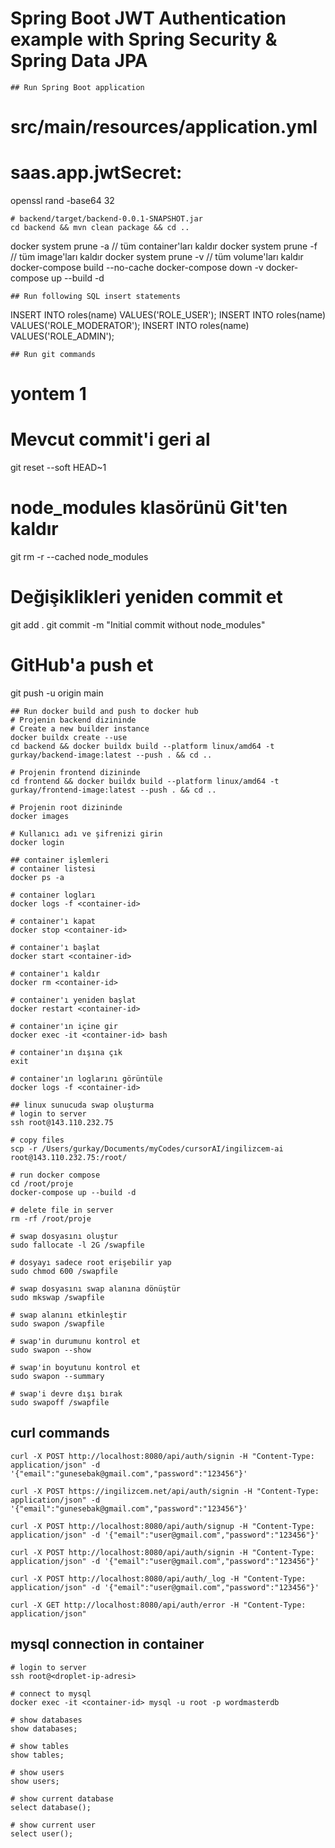 # Spring Boot JWT Authentication example with Spring Security & Spring Data JPA

```
## Run Spring Boot application
```
# src/main/resources/application.yml
# saas.app.jwtSecret:
openssl rand -base64 32 
```
# backend/target/backend-0.0.1-SNAPSHOT.jar
cd backend && mvn clean package && cd ..
```
docker system prune -a // tüm container'ları kaldır
docker system prune -f // tüm image'ları kaldır
docker system prune -v // tüm volume'ları kaldır
docker-compose build --no-cache
docker-compose down -v
docker-compose up --build -d
```
## Run following SQL insert statements
```
INSERT INTO roles(name) VALUES('ROLE_USER');
INSERT INTO roles(name) VALUES('ROLE_MODERATOR');
INSERT INTO roles(name) VALUES('ROLE_ADMIN');
```
## Run git commands
```
# yontem 1
# Mevcut commit'i geri al
git reset --soft HEAD~1

# node_modules klasörünü Git'ten kaldır
git rm -r --cached node_modules

# Değişiklikleri yeniden commit et
git add .
git commit -m "Initial commit without node_modules"

# GitHub'a push et
git push -u origin main


```
## Run docker build and push to docker hub
# Projenin backend dizininde
# Create a new builder instance
docker buildx create --use
cd backend && docker buildx build --platform linux/amd64 -t gurkay/backend-image:latest --push . && cd ..

# Projenin frontend dizininde
cd frontend && docker buildx build --platform linux/amd64 -t gurkay/frontend-image:latest --push . && cd ..

# Projenin root dizininde
docker images

# Kullanıcı adı ve şifrenizi girin
docker login
```
```
## container işlemleri
# container listesi
docker ps -a

# container logları
docker logs -f <container-id>

# container'ı kapat
docker stop <container-id>

# container'ı başlat
docker start <container-id>

# container'ı kaldır
docker rm <container-id>

# container'ı yeniden başlat
docker restart <container-id>

# container'ın içine gir
docker exec -it <container-id> bash

# container'ın dışına çık
exit

# container'ın loglarını görüntüle
docker logs -f <container-id>

```
```
## linux sunucuda swap oluşturma
# login to server
ssh root@143.110.232.75

# copy files
scp -r /Users/gurkay/Documents/myCodes/cursorAI/ingilizcem-ai root@143.110.232.75:/root/

# run docker compose
cd /root/proje
docker-compose up --build -d

# delete file in server
rm -rf /root/proje

# swap dosyasını oluştur
sudo fallocate -l 2G /swapfile

# dosyayı sadece root erişebilir yap
sudo chmod 600 /swapfile

# swap dosyasını swap alanına dönüştür
sudo mkswap /swapfile

# swap alanını etkinleştir
sudo swapon /swapfile

# swap'in durumunu kontrol et
sudo swapon --show

# swap'in boyutunu kontrol et
sudo swapon --summary

# swap'i devre dışı bırak
sudo swapoff /swapfile

```
## curl commands
```
curl -X POST http://localhost:8080/api/auth/signin -H "Content-Type: application/json" -d '{"email":"gunesebak@gmail.com","password":"123456"}'

curl -X POST https://ingilizcem.net/api/auth/signin -H "Content-Type: application/json" -d '{"email":"gunesebak@gmail.com","password":"123456"}'

curl -X POST http://localhost:8080/api/auth/signup -H "Content-Type: application/json" -d '{"email":"user@gmail.com","password":"123456"}'

curl -X POST http://localhost:8080/api/auth/signin -H "Content-Type: application/json" -d '{"email":"user@gmail.com","password":"123456"}'

curl -X POST http://localhost:8080/api/auth/_log -H "Content-Type: application/json" -d '{"email":"user@gmail.com","password":"123456"}'

curl -X GET http://localhost:8080/api/auth/error -H "Content-Type: application/json"

```
## mysql connection in container
```
# login to server
ssh root@<droplet-ip-adresi>

# connect to mysql
docker exec -it <container-id> mysql -u root -p wordmasterdb

# show databases
show databases; 

# show tables
show tables;

# show users
show users;

# show current database
select database();

# show current user
select user();


```